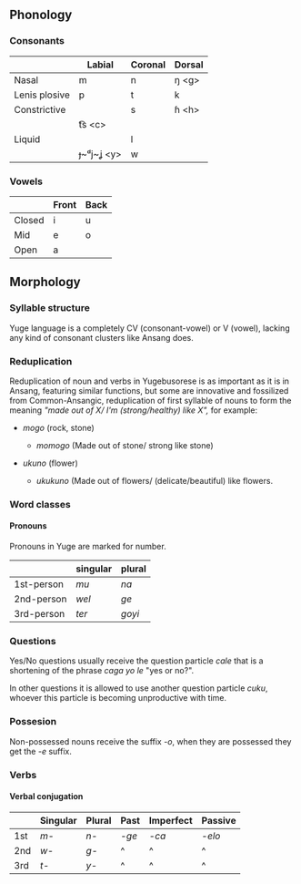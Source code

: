 ## Phonology
### Consonants
|  |Labial | Coronal | Dorsal |
| ---- | ---- | ---- | ---- |
| Nasal | m | n | ŋ \<g> |
| Lenis plosive | p | t | k |
| Constrictive |  | s | ɦ \<h> |
|  | t͡s \<c>|  |  |
| Liquid |  | l |  |
|  | ɟ~ᵈj~ʝ \<y> | w |  |
### Vowels
||Front|Back|
|---|---|---|
|Closed|i|u|
|Mid|e|o|
|Open|a||


## Morphology

### Syllable structure

Yuge language is a completely CV (consonant-vowel) or V (vowel), lacking any kind of consonant clusters like Ansang does.

### Reduplication

Reduplication of noun and verbs in Yugebusorese is as important as it is in Ansang, featuring similar functions, but some are innovative and fossilized from Common-Ansangic, reduplication of first syllable of nouns to form the meaning _"made out of X/ I'm (strong/healthy) like X",_ for example:

- _mogo_ (rock, stone)
	- _momogo_ (Made out of stone/  strong like stone)

- _ukuno_ (flower)
	- _ukukuno_ (Made out of flowers/ (delicate/beautiful) like flowers.
### Word classes
#### Pronouns
Pronouns in Yuge are marked for number.

||singular|plural|
|---|---|---|
|1st-person|_mu_|_na_|
|2nd-person|_wel_|_ge_|
|3rd-person|_ter_|_goyi_|
### Questions

Yes/No questions usually receive the question particle _cale_ that is a shortening of the phrase _caga yo le_ "yes or no?".

In other questions it is allowed to use another question particle _cuku_, whoever this particle is becoming unproductive with time.
### Possesion

Non-possessed nouns receive the suffix _-o_, when they are possessed they get the _-e_ suffix.

### Verbs

#### Verbal conjugation

||Singular|Plural|Past|Imperfect|Passive|
|---|---|---|---|---|---|
|1st|_m-_|_n-_|_-ge_|_-ca_|_-elo_|
|2nd|_w-_|_g-_| ^ | ^ | ^ |
|3rd|_t-_|_y-_|^ | ^ | ^ |